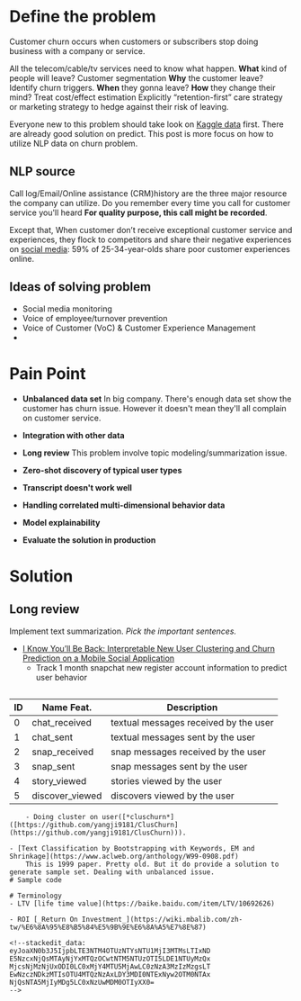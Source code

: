 # Define the problem
Customer churn occurs when customers or subscribers stop doing business with a company or service. 

All the telecom/cable/tv services need to know what happen. 
**What** kind of people will leave? Customer segmentation
**Why** the customer leave?  Identify churn triggers.
**When** they gonna leave? 
**How** they change their mind? Treat cost/effect estimation
Explicitly “retention-first” care strategy or marketing strategy to hedge against their risk of leaving.


Everyone new to this problem should take look on [Kaggle data](https://www.kaggle.com/blastchar/telco-customer-churn) first. There are already good solution on predict. This post is more focus on how to utilize NLP data on churn problem.


## NLP source
Call log/Email/Online assistance (CRM)history are the three major resource the company can utilize. Do you remember every time you call for customer service you'll heard **For quality purpose, this call might be recorded**. 

Except that, When customer don’t receive exceptional customer service and experiences, they flock to competitors and share their negative experiences on [social media](https://www.salesforce.com/blog/2015/01/ten-customer-service-stats-what-they-mean-your-contact-center-gp.html): 59% of 25-34-year-olds share poor customer experiences online.

## Ideas of solving problem
- Social media monitoring
- Voice of employee/turnover prevention
- Voice of Customer (VoC) & Customer Experience Management
- 

# Pain Point
- **Unbalanced data set**
In big company. There's enough data set show the customer has churn issue. However it doesn't mean they'll all complain on customer service.

- **Integration with other data**
- **Long review** 
	This problem involve topic modeling/summarization issue.

- **Zero-shot discovery of typical user types**
- **Transcript doesn't work well**

- **Handling correlated multi-dimensional behavior data**

- **Model explainability**
- **Evaluate the solution in production**
#  Solution
## Long review
Implement text summarization. *Pick the important sentences.*

- [I Know You’ll Be Back: Interpretable New User Clustering and Churn Prediction on a Mobile Social Application](http://hanj.cs.illinois.edu/pdf/kdd18_cyang.pdf)
	- Track 1 month snapchat new register account information to predict user behavior
	```markdown
| ID | Name Feat. | Description |
|----|-----------------|---------------------------------------|
| 0 | chat_received | textual messages received by the user |
| 1 | chat_sent | textual messages sent by the user |
| 2 | snap_received | snap messages received by the user |
| 3 | snap_sent | snap messages sent by the user |
| 4 | story_viewed | stories viewed by the user |
| 5 | discover_viewed | discovers viewed by the user |
```
	- Doing cluster on user([*cluschurn*]([https://github.com/yangji9181/ClusChurn](https://github.com/yangji9181/ClusChurn))). 

- [Text Classification by Bootstrapping with Keywords, EM and Shrinkage](https://www.aclweb.org/anthology/W99-0908.pdf) 
	This is 1999 paper. Pretty old. But it do provide a solution to generate sample set. Dealing with unbalanced issue.
# Sample code

# Terminology
- LTV [life time value](https://baike.baidu.com/item/LTV/10692626)

- ROI [_Return On Investment_](https://wiki.mbalib.com/zh-tw/%E6%8A%95%E8%B5%84%E5%9B%9E%E6%8A%A5%E7%8E%87)
 
<!--stackedit_data:
eyJoaXN0b3J5IjpbLTE3NTM4OTUzNTYsNTU1MjI3MTMsLTIxND
E5NzcxNjQsMTAyNjYxMTQzOCwtNTM5NTUzOTI5LDE1NTUyMzQx
MjcsNjMzNjUxODI0LC0xMjY4MTU5MjAwLC0zNzA3MzIzMzgsLT
EwNzczNDkzMTIsOTU4MTQzNzAxLDY3MDI0NTExNyw2OTM0NTAx
NjQsNTA5MjIyMDg5LC0xNzUwMDM0OTIyXX0=
-->